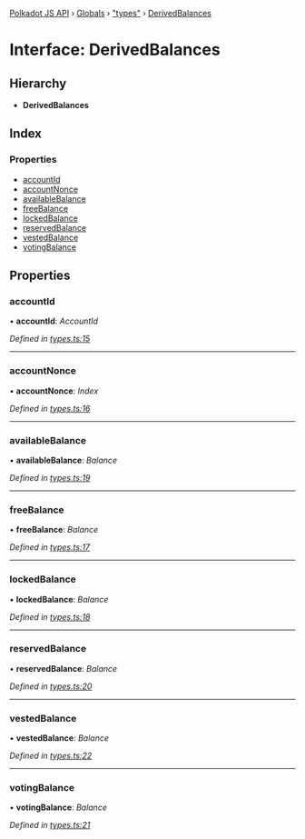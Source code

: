[Polkadot JS API](../README.md) › [Globals](../globals.md) › ["types"](../modules/_types_.md) › [DerivedBalances](_types_.derivedbalances.md)

# Interface: DerivedBalances

## Hierarchy

* **DerivedBalances**

## Index

### Properties

* [accountId](_types_.derivedbalances.md#accountid)
* [accountNonce](_types_.derivedbalances.md#accountnonce)
* [availableBalance](_types_.derivedbalances.md#availablebalance)
* [freeBalance](_types_.derivedbalances.md#freebalance)
* [lockedBalance](_types_.derivedbalances.md#lockedbalance)
* [reservedBalance](_types_.derivedbalances.md#reservedbalance)
* [vestedBalance](_types_.derivedbalances.md#vestedbalance)
* [votingBalance](_types_.derivedbalances.md#votingbalance)

## Properties

###  accountId

• **accountId**: *AccountId*

*Defined in [types.ts:15](https://github.com/polkadot-js/api/blob/8cab499a83/packages/api-derive/src/types.ts#L15)*

___

###  accountNonce

• **accountNonce**: *Index*

*Defined in [types.ts:16](https://github.com/polkadot-js/api/blob/8cab499a83/packages/api-derive/src/types.ts#L16)*

___

###  availableBalance

• **availableBalance**: *Balance*

*Defined in [types.ts:19](https://github.com/polkadot-js/api/blob/8cab499a83/packages/api-derive/src/types.ts#L19)*

___

###  freeBalance

• **freeBalance**: *Balance*

*Defined in [types.ts:17](https://github.com/polkadot-js/api/blob/8cab499a83/packages/api-derive/src/types.ts#L17)*

___

###  lockedBalance

• **lockedBalance**: *Balance*

*Defined in [types.ts:18](https://github.com/polkadot-js/api/blob/8cab499a83/packages/api-derive/src/types.ts#L18)*

___

###  reservedBalance

• **reservedBalance**: *Balance*

*Defined in [types.ts:20](https://github.com/polkadot-js/api/blob/8cab499a83/packages/api-derive/src/types.ts#L20)*

___

###  vestedBalance

• **vestedBalance**: *Balance*

*Defined in [types.ts:22](https://github.com/polkadot-js/api/blob/8cab499a83/packages/api-derive/src/types.ts#L22)*

___

###  votingBalance

• **votingBalance**: *Balance*

*Defined in [types.ts:21](https://github.com/polkadot-js/api/blob/8cab499a83/packages/api-derive/src/types.ts#L21)*
